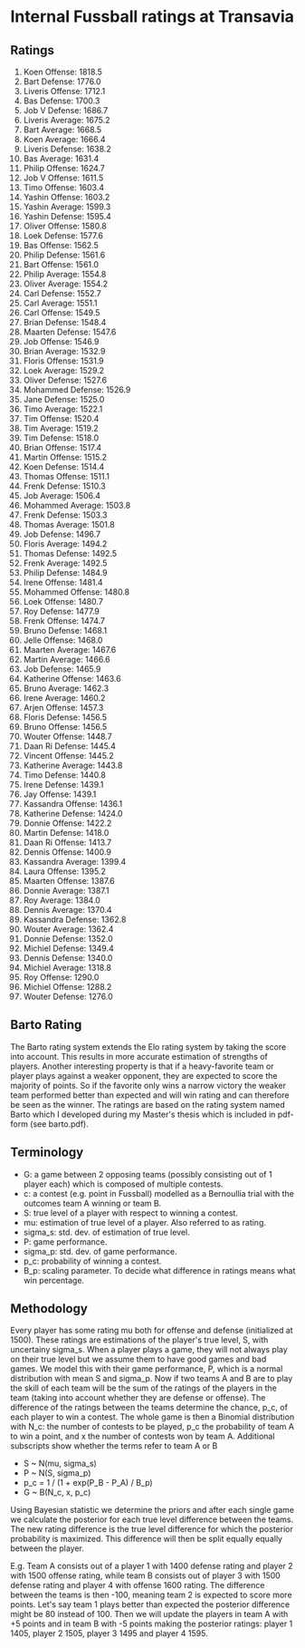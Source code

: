 # Internal Fussball ratings at Transavia
## Ratings
1. Koen Offense: 1818.5 
2. Bart Defense: 1776.0 
3. Liveris Offense: 1712.1 
4. Bas Defense: 1700.3 
5. Job V Defense: 1686.7 
6. Liveris Average: 1675.2 
7. Bart Average: 1668.5 
8. Koen Average: 1666.4 
9. Liveris Defense: 1638.2 
10. Bas Average: 1631.4 
11. Philip Offense: 1624.7 
12. Job V Offense: 1611.5 
13. Timo Offense: 1603.4 
14. Yashin Offense: 1603.2 
15. Yashin Average: 1599.3 
16. Yashin Defense: 1595.4 
17. Oliver Offense: 1580.8 
18. Loek Defense: 1577.6 
19. Bas Offense: 1562.5 
20. Philip  Defense: 1561.6 
21. Bart Offense: 1561.0 
22. Philip Average: 1554.8 
23. Oliver Average: 1554.2 
24. Carl Defense: 1552.7 
25. Carl Average: 1551.1 
26. Carl Offense: 1549.5 
27. Brian Defense: 1548.4 
28. Maarten Defense: 1547.6 
29. Job Offense: 1546.9 
30. Brian Average: 1532.9 
31. Floris Offense: 1531.9 
32. Loek Average: 1529.2 
33. Oliver Defense: 1527.6 
34. Mohammed Defense: 1526.9 
35. Jane Defense: 1525.0 
36. Timo Average: 1522.1 
37. Tim Offense: 1520.4 
38. Tim Average: 1519.2 
39. Tim Defense: 1518.0 
40. Brian Offense: 1517.4 
41. Martin Offense: 1515.2 
42. Koen Defense: 1514.4 
43. Thomas Offense: 1511.1 
44. Frenk Defense: 1510.3 
45. Job Average: 1506.4 
46. Mohammed Average: 1503.8 
47. Frenk  Defense: 1503.3 
48. Thomas Average: 1501.8 
49. Job  Defense: 1496.7 
50. Floris Average: 1494.2 
51. Thomas Defense: 1492.5 
52. Frenk Average: 1492.5 
53. Philip Defense: 1484.9 
54. Irene Offense: 1481.4 
55. Mohammed Offense: 1480.8 
56. Loek Offense: 1480.7 
57. Roy Defense: 1477.9 
58. Frenk Offense: 1474.7 
59. Bruno Defense: 1468.1 
60. Jelle Offense: 1468.0 
61. Maarten Average: 1467.6 
62. Martin Average: 1466.6 
63. Job Defense: 1465.9 
64. Katherine Offense: 1463.6 
65. Bruno Average: 1462.3 
66. Irene Average: 1460.2 
67. Arjen Offense: 1457.3 
68. Floris Defense: 1456.5 
69. Bruno Offense: 1456.5 
70. Wouter Offense: 1448.7 
71. Daan Ri Defense: 1445.4 
72. Vincent Offense: 1445.2 
73. Katherine Average: 1443.8 
74. Timo Defense: 1440.8 
75. Irene Defense: 1439.1 
76. Jay Offense: 1439.1 
77. Kassandra Offense: 1436.1 
78. Katherine Defense: 1424.0 
79. Donnie Offense: 1422.2 
80. Martin Defense: 1418.0 
81. Daan Ri Offense: 1413.7 
82. Dennis Offense: 1400.9 
83. Kassandra Average: 1399.4 
84. Laura Offense: 1395.2 
85. Maarten Offense: 1387.6 
86. Donnie Average: 1387.1 
87. Roy Average: 1384.0 
88. Dennis Average: 1370.4 
89. Kassandra Defense: 1362.8 
90. Wouter Average: 1362.4 
91. Donnie Defense: 1352.0 
92. Michiel Defense: 1349.4 
93. Dennis Defense: 1340.0 
94. Michiel Average: 1318.8 
95. Roy Offense: 1290.0 
96. Michiel Offense: 1288.2 
97. Wouter Defense: 1276.0 

## Barto Rating
The Barto rating system extends the Elo rating system by taking the score into account. This results in more accurate estimation of strengths of players. Another interesting property is that if a heavy-favorite team or player plays against a weaker opponent, they are expected to score the majority of points. So if the favorite only wins a narrow victory the weaker team performed better than expected and will win rating and can therefore be seen as the winner. The ratings are based on the rating system named Barto which I developed during my Master's thesis which is included in pdf-form (see barto.pdf).
## Terminology
- G: a game between 2 opposing teams (possibly consisting out of 1 player each) which is composed of multiple contests.
- c: a contest (e.g. point in Fussball) modelled as a Bernoullia trial with the outcomes team A winning or team B.
- S: true level of a player with respect to winning a contest.
- mu: estimation of true level of a player. Also referred to as rating.
- sigma_s: std. dev. of estimation of true level.
- P: game performance.
- sigma_p: std. dev. of game performance.
- p_c: probability of winning a contest.
- B_p: scaling parameter. To decide what difference in ratings means what win percentage.
## Methodology
Every player has some rating mu both for offense and defense (initialized at 1500). These ratings are estimations of the player's true level, S, with uncertainy sigma_s. When a player plays a game, they will not always play on their true level but we assume them to have good games and bad games. We model this with their game performance, P, which is a normal distribution with mean S and sigma_p. Now if two teams A and B are to play the skill of each team will be the sum of the ratings of the players in the team (taking into account whether they are defense or offense). The difference of the ratings between the teams determine the chance, p_c, of each player to win a contest. The whole game is then a Binomial distribution with N_c: the number of contests to be played, p_c the probability of team A to win a point, and x the number of contests won by team A. Additional subscripts show whether the terms refer to team A or B
- S ~ N(mu, sigma_s)
- P ~ N(S, sigma_p)
- p_c = 1 / (1 + exp(P_B - P_A) / B_p)
- G ~ B(N_c, x, p_c)

Using Bayesian statistic we determine the priors and after each single game we calculate the posterior for each true level difference between the teams. The new rating difference is the true level difference for which the posterior probability is maximized. This difference will then be split equally equally between the player. 

E.g. Team A consists out of a player 1 with 1400 defense rating and player 2 with 1500 offense rating, while team B consists out of player 3 with 1500 defense rating and player 4 with offense 1600 rating. The difference between the teams is then -100, meaning team 2 is expected to score more points. Let's say team 1 plays better than expected the posterior difference might be 80 instead of 100. Then we will update the players in team A with +5 points and in team B with -5 points making the posterior ratings: player 1 1405, player 2 1505, player 3 1495 and player 4 1595.
